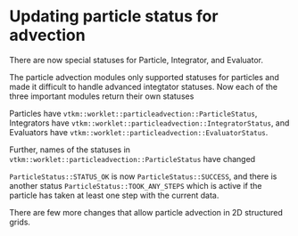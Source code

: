 # Updating particle status for advection

There are now special statuses for Particle, Integrator, and Evaluator.

The particle advection modules only supported statuses for particles and made it
difficult to handle advanced integtator statuses.
Now each of the three important modules return their own statuses

Particles have `vtkm::worklet::particleadvection::ParticleStatus`,
Integrators have `vtkm::worklet::particleadvection::IntegratorStatus`, and
Evaluators have `vtkm::worklet::particleadvection::EvaluatorStatus`.

Further, names of the statuses in `vtkm::worklet::particleadvection::ParticleStatus`
have changed

`ParticleStatus::STATUS_OK` is now `ParticleStatus::SUCCESS`, and there is another
status `ParticleStatus::TOOK_ANY_STEPS` which is active if the particle has taken
at least one step with the current data.

There are few more changes that allow particle advection in 2D structured grids.
